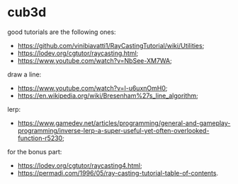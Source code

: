 # cub3d

good tutorials are the following ones:
* <https://github.com/vinibiavatti1/RayCastingTutorial/wiki/Utilities>;
* <https://lodev.org/cgtutor/raycasting.html>;
* <https://www.youtube.com/watch?v=NbSee-XM7WA>;

draw a line:
* <https://www.youtube.com/watch?v=l-u6uxnOmH0>;
* <https://en.wikipedia.org/wiki/Bresenham%27s_line_algorithm>;

lerp:
* <https://www.gamedev.net/articles/programming/general-and-gameplay-programming/inverse-lerp-a-super-useful-yet-often-overlooked-function-r5230>;

for the bonus part:
* <https://lodev.org/cgtutor/raycasting4.html>;
* <https://permadi.com/1996/05/ray-casting-tutorial-table-of-contents>.